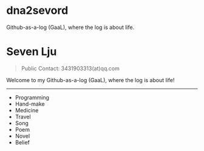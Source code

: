 # dna2sevord
Github-as-a-log (GaaL), where the log is about life.


# Seven Lju

> Public Contact: &#51;&#52;&#51;&#49;&#57;&#48;&#51;&#51;&#49;&#51;(at)&#113;&#113;&#46;&#99;&#111;&#109;

Welcome to my Github-as-a-log (GaaL), where the log is about life!

----------

- Programming
- Hand-make
- Medicine
- Travel
- Song
- Poem
- Novel
- Belief
